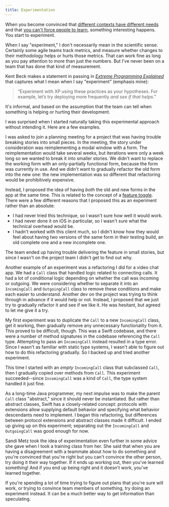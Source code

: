 ```yaml
---
title: Experimentation
---
```


When you become convinced that [different contexts have different needs]() and that [you can't force people to learn](), something interesting happens. You start to experiment.

When I say "experiment," I don't necessarily mean in the scientific sense. Certainly some agile teams track metrics, and measure whether changes to their methodology helps or hurts those metrics. That can work fine as long as you pay attention to more than just the numbers. But I've never been on a team that has done that kind of measurement.

Kent Beck makes a statement in passing in [_Extreme Programming Explained_][xp-explained] that captures what I mean when I say "experiment" (emphasis mine):

> “Experiment with XP using these practices as your hypotheses. For example, let’s try deploying more frequently *and see if that helps*.”

It's informal, and based on the assumption that the team can tell when something is helping or hurting their development.

I was surprised when I started naturally taking this experimental approach without intending it. Here are a few examples.

I was asked to join a planning meeting for a project that was having trouble breaking stories into small pieces. In the meeting, the story under consideration was reimplementing a modal window with a form. The reimplementation would take several weeks, but iterations were only a week long so we wanted to break it into smaller stories. We didn't want to replace the working form with an only-partially functional form, because the form was currently in use. And we didn't want to gradually refactor the old form into the new one: the new implementation was so different that refactoring would be prohibitively expensive.

Instead, I proposed the idea of having *both* the old and new forms in the app at the same time. This is related to the concept of a [feature toggle]. There were a few different reasons that I proposed this as an experiment rather than an absolute:

- I had never tried this technique, so I wasn't sure how well it would work.
- I had never done it on iOS in particular, so I wasn't sure what the technical overhead would be.
- I hadn't worked with this client much, so I didn't know how they would feel about having two versions of the same form in their testing build, an old complete one and a new incomplete one.

The team ended up having trouble delivering the feature in small stories, but since I wasn't on the project team I didn't get to find out why.

Another example of an experiment was a refactoring I did for a video chat app. We had a `Call` class that handled logic related to connecting calls. It had a lot of conditional logic depending on whether the call was incoming or outgoing. We were considering whether to separate it into an `IncomingCall` and `OutgoingCall` class to remove these conditions and make each easier to understand. Another dev on the project was trying to think through in advance if it would help or not. Instead, I proposed that we just try to gradually refactor it and see if we like it. He was hesitant, but agreed to let me give it a try.

My first experiment was to duplicate the `Call` to a new `IncomingCall` class, get it working, then gradually remove any unnecessary functionality from it. This proved to be difficult, though. This was a Swift codebase, and there were a number of method signatures in the codebase referencing the `Call` type. Attempting to pass an `IncomingCall` instead resulted in a type error. Since I wasn't as familiar with static type systems, I wasn't able to figure out how to do this refactoring gradually. So I backed up and tried another experiment.

This time I started with an _empty_ `IncomingCall` class that subclassed `Call`, then I gradually copied over methods from `Call`. This experiment succeeded--since `IncomingCall` was a kind of `Call`, the type system handled it just fine.

As a long-time Java programmer, my next impulse was to make the parent `Call` class "abstract," since it should never be instantiated. But rather than abstract classes, Swift has a closely-related concept: protocols with extensions allow supplying default behavior and specifying what behavior descendants need to implement. I began this refactoring, but differences between protocol extensions and abstract classes made it difficult. I ended up giving up on this experiment; separating out the `IncomingCall` and `OutgoingCall` was good enough for now.

Sandi Metz took the idea of experimentation even further in some advice she gave when I took a training class from her. She said that when you are having a disagreement with a teammate about how to do something and you're convinced that you're right but you can't convince the other person, try doing it their way together. If it ends up working out, then you've learned something! And if you end up being right and it doesn't work, you've learned together.

If you're spending a lot of time trying to figure out plans that you're sure will work, or trying to convince team members of something, try doing an experiment instead. It can be a much better way to get information than speculating.

[xp-explained]: http://www.informit.com/store/extreme-programming-explained-embrace-change-9780321278654
[feature toggle]: https://martinfowler.com/bliki/FeatureToggle.html
